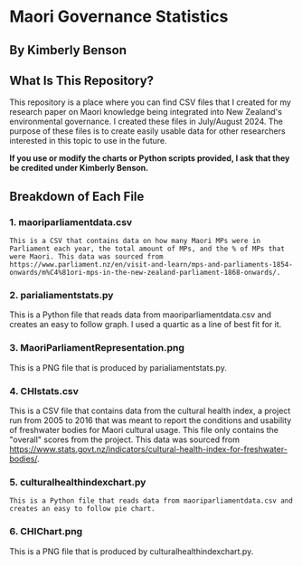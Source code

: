 # Maori Governance Statistics
## By Kimberly Benson

## What Is This Repository?
This repository is a place where you can find CSV files that I created for my research paper on Maori knowledge being integrated into New Zealand's environmental governance. I created these files in July/August 2024. The purpose of these files is to create easily usable data for other researchers interested in this topic to use in the future.

**If you use or modify the charts or Python scripts provided, I ask that they be credited under Kimberly Benson.**

## Breakdown of Each File

### 1. maoriparliamentdata.csv
    This is a CSV that contains data on how many Maori MPs were in Parliament each year, the total amount of MPs, and the % of MPs that were Maori. This data was sourced from https://www.parliament.nz/en/visit-and-learn/mps-and-parliaments-1854-onwards/m%C4%81ori-mps-in-the-new-zealand-parliament-1868-onwards/.

### 2. parialiamentstats.py
  This is a Python file that reads data from maoriparliamentdata.csv and creates an easy to follow graph. I used a quartic as a line of best fit for it.

### 3. MaoriParliamentRepresentation.png
  This is a PNG file that is produced by parialiamentstats.py.
   
### 4. CHIstats.csv
  This is a CSV file that contains data from the cultural health index, a project run from 2005 to 2016 that was meant to report the conditions and usability of freshwater bodies for Maori cultural usage. This file only contains the "overall" scores from the project. This data was sourced from https://www.stats.govt.nz/indicators/cultural-health-index-for-freshwater-bodies/.

### 5. culturalhealthindexchart.py
    This is a Python file that reads data from maoriparliamentdata.csv and creates an easy to follow pie chart.

### 6. CHIChart.png
  This is a PNG file that is produced by culturalhealthindexchart.py.
